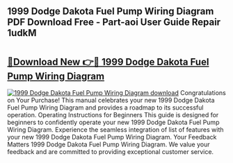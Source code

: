 ## 1999 Dodge Dakota Fuel Pump Wiring Diagram PDF Download Free - Part-aoi User Guide Repair 1udkM

# <h2><a href="http://dfpwdew.blite.top/?on=1999+Dodge+Dakota+Fuel+Pump+Wiring+Diagram">🔗Download New 👉🔴 1999 Dodge Dakota Fuel Pump Wiring Diagram</a></h2>

[![1999 Dodge Dakota Fuel Pump Wiring Diagram download](https://i.imgur.com/lujVjoI.png)](http://dfpwdew.blite.top/?on=1999+Dodge+Dakota+Fuel+Pump+Wiring+Diagram)
Congratulations on Your Purchase! This manual celebrates your new 1999 Dodge Dakota Fuel Pump Wiring Diagram and provides a roadmap to its successful operation. Operating Instructions for Beginners This guide is designed for beginners to confidently operate your new 1999 Dodge Dakota Fuel Pump Wiring Diagram. Experience the seamless integration of list of features with your new 1999 Dodge Dakota Fuel Pump Wiring Diagram. Your Feedback Matters 1999 Dodge Dakota Fuel Pump Wiring Diagram. We value your feedback and are committed to providing exceptional customer service.
